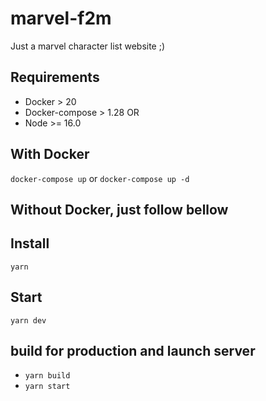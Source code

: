 # marvel-f2m

Just a marvel character list website ;)

## Requirements

- Docker > 20
- Docker-compose > 1.28
  OR
- Node >= 16.0

## With Docker

`docker-compose up` or `docker-compose up -d`

## Without Docker, just follow bellow

## Install

`yarn`

## Start

`yarn dev`

## build for production and launch server

- `yarn build`
- `yarn start`
